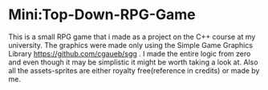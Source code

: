 # Mini:Top-Down-RPG-Game
This is a small RPG game that i made as a project on the C++ course at my university.
The graphics were made only using the Simple Game Graphics Library https://github.com/cgaueb/sgg .
I made the entire logic from zero and even though it may be simplistic it might be worth taking a look at. 
Also all the assets-sprites are either royalty free(reference in credits) or made by me.  
